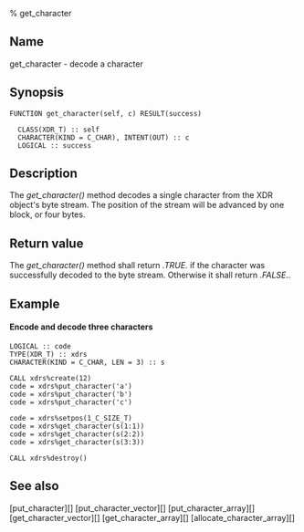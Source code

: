 % get_character


Name
----

get_character - decode a character


Synopsis
--------

~~~{.synopsis}
FUNCTION get_character(self, c) RESULT(success)

  CLASS(XDR_T) :: self
  CHARACTER(KIND = C_CHAR), INTENT(OUT) :: c
  LOGICAL :: success
~~~


Description
-----------

The *get_character()* method decodes a single character from the XDR object's
byte stream.  The position of the stream will be advanced by one block, or four
bytes.


Return value
------------

The *get_character()* method shall return *.TRUE.* if the character was
successfully decoded to the byte stream.  Otherwise it shall return *.FALSE.*.


Example
-------

#### Encode and decode three characters

~~~{.example}
LOGICAL :: code
TYPE(XDR_T) :: xdrs
CHARACTER(KIND = C_CHAR, LEN = 3) :: s

CALL xdrs%create(12)
code = xdrs%put_character('a')
code = xdrs%put_character('b')
code = xdrs%put_character('c')

code = xdrs%setpos(1_C_SIZE_T)
code = xdrs%get_character(s(1:1))
code = xdrs%get_character(s(2:2))
code = xdrs%get_character(s(3:3))

CALL xdrs%destroy()
~~~


See also
--------

[put_character][]
[put_character_vector][]
[put_character_array][]
[get_character_vector][]
[get_character_array][]
[allocate_character_array][]
